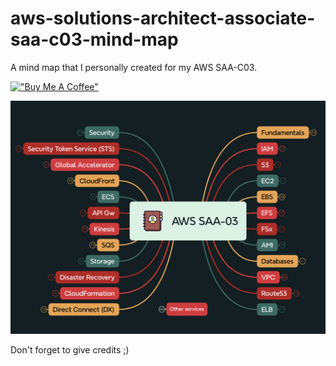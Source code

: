 # aws-solutions-architect-associate-saa-c03-mind-map
A mind map that I personally created for my AWS SAA-C03.

[!["Buy Me A Coffee"](https://www.buymeacoffee.com/assets/img/custom_images/orange_img.png)](https://www.buymeacoffee.com/kiewicz)

![AWS - Solutions Architect Associate Mind MAp](/mindmap.png)

Don't forget to give credits ;) 
